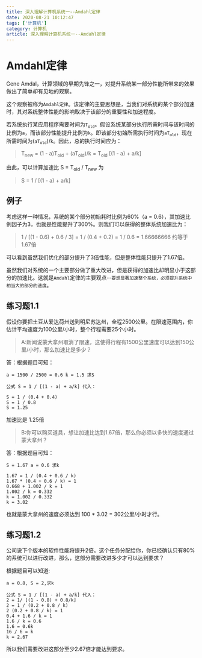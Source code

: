 ```yaml
---
title: 深入理解计算机系统一--Amdahl定律
date: 2020-08-21 10:12:47
tags: ['计算机']
category: 计算机
article: 深入理解计算机系统一--Amdahl定律
---
```


# Amdahl定律

Gene Amdal，计算领域的早期先锋之一，对提升系统某一部分性能所带来的效果做出了简单却有见地的观察。

这个观察被称为`Amdahl定律`。该定律的主要思想是，当我们对系统的某个部分加速时，其对系统整体性能的影响取决于该部分的重要性和加速程度。

若系统执行某应用程序需要时间为`T`<sub>`old`</sub>。假设系统某部分执行所需时间与该时间的比例为`a`，而该部分性能提升比例为`k`。即该部分初始所需执行时间为`aT`<sub>`old`</sub>，现在所需时间为(`aT`<sub>`old`</sub>)/`k`。因此，总的执行时间应为：

> T<sub>new</sub> = (1 - a)T<sub>old</sub> + (aT<sub>old</sub>)/k = T<sub>old</sub> [(1 - a) + a/k]

由此，可以计算加速比 S = T<sub>old</sub> / T<sub>new</sub> 为

> S = 1 / [(1 - a) + a/k]

## 例子

考虑这样一种情况，系统的某个部分初始耗时比例为60%（a = 0.6），其加速比例因子为3，也就是性能提升了300%。则我们可以获得的整体系统加速比为：

>1 / [(1 - 0.6) + 0.6 / 3] = 1 / (0.4 + 0.2) = 1 / 0.6 = 1.66666666 约等于 1.67倍

可以看到虽然我们优化的部分提升了3倍性能，但是整体性能只提升了1.67倍。

虽然我们对系统的一个主要部分做了重大改进，但是获得的加速比却明显小于这部分的加速比。这就是`Amdahl`定律的主要观点--`要想显著加速整个系统，必须提升系统中相当大的部分的速度`。


## 练习题1.1

假设你要把土豆从爱达荷州送到明尼苏达州，全程2500公里。在限速范围内，你估计平均速度为100公里/小时，整个行程需要25个小时。

>A:新闻说蒙大拿州取消了限速，这使得行程有1500公里速度可以达到150公里/小时，那么加速比是多少？

答：根据题目可知：
```
a = 1500 / 2500 = 0.6 k = 1.5 求S

公式 S = 1 / [(1 - a) + a/k] 代入：

S = 1 / (0.4 + 0.4)
S = 1 / 0.8
S = 1.25
```
加速比是 1.25倍

>B:你可以购买道具，想让加速比达到1.67倍，那么你必须以多快的速度通过蒙大拿州？

答：根据题目可知：
```
S = 1.67 a = 0.6 求k

1.67 = 1 / (0.4 + 0.6 / k)
1.67 * (0.4 + 0.6 / k) = 1
0.668 + 1.002 / k = 1
1.002 / k = 0.332
k = 1.002 / 0.332
k = 3.02
```
也就是蒙大拿州的速度必须达到 100 * 3.02 = 302公里/小时才行。

## 练习题1.2

公司说下个版本的软件性能将提升2倍。这个任务分配给你，你已经确认只有80%的系统可以进行改进，那么，这部分需要改进多少才可以达到要求？

根据题目可以知道:
```
a = 0.8, S = 2,求k

公式 S = 1 / [(1 - a) + a/k] 代入：
2 = 1/ [(1 - 0.8) + 0.8/k]
2 = 1 / (0.2 + 0.8 / k)
2 (0.2 + 0.8 / k) = 1
0.4 + 1.6 / k = 1
1.6 / k = 0.6
1.6 = 0.6k
16 / 6 = k
k = 2.67
```
所以我们需要改进这部分至少2.67倍才能达到要求。




